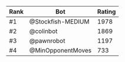 Rank|Bot|Rating
---|---|---
#1|@Stockfish-MEDIUM|1978
#2|@colinbot|1869
#3|@pawnrobot|1197
#4|@MinOpponentMoves|733
